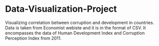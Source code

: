 # Data-Visualization-Project
Visualizing correlation between corruption and development in countries. 
Data is taken from Economist webiste and it is in the format of CSV. 
It encompasses the data of Human Development Index and Corruption Perception Index from 2011.
